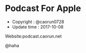 # Podcast For Apple

- Copyright : @caorun0728
- Update time : 2017-10-08

 Website:podcast.caorun.net

 @haha